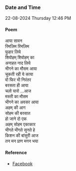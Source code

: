 ### Date and Time

22-08-2024 Thursday 12:46 PM

#### Poem

आया सावन <br />
रिमज़िम रिमज़िम <br />
फुहार लिये <br />
शिवोहम् शिवोहम् का <br />
अनाहत नाद लिये <br />
भीगने का मौसम आया <br />
चुकती रही ये काया <br />
वो फिर भी निरंतर <br />
बरसता ही आया <br />
चलो यारो ...आज <br />
मस्ती का मौसम <br />
भीगने का अवसर आया <br />
अहम् की आग <br />
सोहम की बरसात <br />
हो जाने दो एक <br />
अहम् सोहम एकाकार <br />
भीगते भीगते सुनते हे <br />
किशन की बांसुरी आज <br />
तन मन प्राण मगन भया

#### Reference

* [Facebook](https://www.facebook.com/share/v/42i7YepvE3h1mwrt/?mibextid=FQVVTg)
